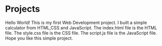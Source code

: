 # Projects

Hello World!
This is my first Web Development project.
I built a simple calculator from HTML,CSS and JavaScript.
The index.html file is the HTML file.
The style.css file is the CSS file.
The script.js file is the JavaScript file.
Hope you like this simple project.





